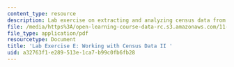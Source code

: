 ```yaml
---
content_type: resource
description: Lab exercise on extracting and analyzing census data from STF files.
file: /media/https%3A/open-learning-course-data-rc.s3.amazonaws.com/11-208-introduction-to-computers-in-public-management-ii-january-iap-2002/a32763f1e289513e1ca7b99c0fb6fb28_notes05.pdf
file_type: application/pdf
resourcetype: Document
title: 'Lab Exercise E: Working with Census Data II '
uid: a32763f1-e289-513e-1ca7-b99c0fb6fb28
---
```

